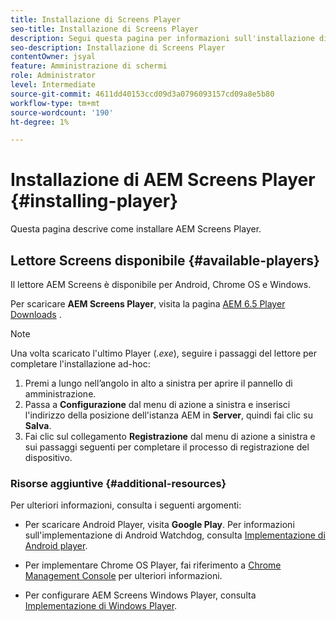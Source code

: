 ```yaml
---
title: Installazione di Screens Player
seo-title: Installazione di Screens Player
description: Segui questa pagina per informazioni sull'installazione di AEM Screens Player disponibile.
seo-description: Installazione di Screens Player
contentOwner: jsyal
feature: Amministrazione di schermi
role: Administrator
level: Intermediate
source-git-commit: 4611dd40153ccd09d3a0796093157cd09a8e5b80
workflow-type: tm+mt
source-wordcount: '190'
ht-degree: 1%

---
```



# Installazione di AEM Screens Player {#installing-player}

Questa pagina descrive come installare AEM Screens Player.

## Lettore Screens disponibile {#available-players}

Il lettore AEM Screens è disponibile per Android, Chrome OS e Windows.

Per scaricare **AEM Screens Player**, visita la pagina [AEM 6.5 Player Downloads](https://download.macromedia.com/screens/) .

>[!NOTE]
>
>Una volta scaricato l&#39;ultimo Player (*.exe*), seguire i passaggi del lettore per completare l&#39;installazione ad-hoc:
>
>1. Premi a lungo nell’angolo in alto a sinistra per aprire il pannello di amministrazione.
>1. Passa a **Configurazione** dal menu di azione a sinistra e inserisci l&#39;indirizzo della posizione dell&#39;istanza AEM in **Server**, quindi fai clic su **Salva**.
>1. Fai clic sul collegamento **Registrazione** dal menu di azione a sinistra e sui passaggi seguenti per completare il processo di registrazione del dispositivo.


### Risorse aggiuntive {#additional-resources}

Per ulteriori informazioni, consulta i seguenti argomenti:

* Per scaricare Android Player, visita **Google Play**. Per informazioni sull&#39;implementazione di Android Watchdog, consulta [Implementazione di Android player](implementing-android-player.md).

* Per implementare Chrome OS Player, fai riferimento a [Chrome Management Console](implementing-chrome-os-player.md) per ulteriori informazioni.

* Per configurare AEM Screens Windows Player, consulta [Implementazione di Windows Player](implementing-windows-player.md).